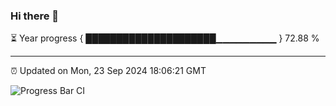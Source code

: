 ### Hi there 👋

⏳ Year progress { █████████████████████▁▁▁▁▁▁▁▁▁ } 72.88 %

---

⏰ Updated on Mon, 23 Sep 2024 18:06:21 GMT

![Progress Bar CI](https://github.com/liununu/liununu/workflows/Progress%20Bar%20CI/badge.svg)
